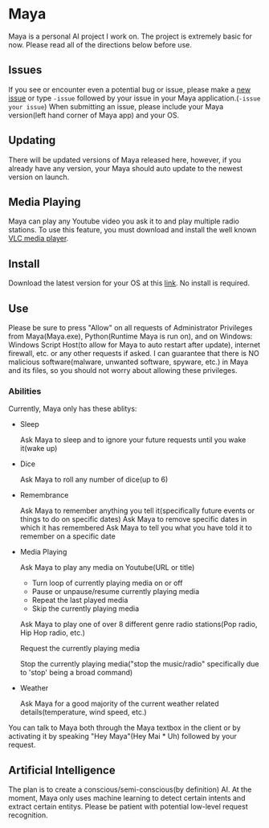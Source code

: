 # Maya
Maya is a personal AI project I work on. The project is extremely basic for now. Please read all of the directions below before use.

## Issues
If you see or encounter even a potential bug or issue, please make a [new issue](https://github.com/Ca1eb9/Maya/issues) or type
`-issue` followed by your issue in your Maya application.(`-issue your issue`) When submitting an issue, please include your 
Maya version(left hand corner of Maya app) and your OS.

## Updating
There will be updated versions of Maya released here, however, if you already have any version, your Maya should auto update to the newest version on launch.

## Media Playing
Maya can play any Youtube video you ask it to and play multiple radio stations. To use this feature, you must download and install the well known [VLC media player](https://www.videolan.org/).

## Install
Download the latest version for your OS at this [link](https://github.com/Ca1eb9/Maya/releases). No install is required.

## Use
Please be sure to press "Allow" on all requests of Administrator Privileges from Maya(Maya.exe), Python(Runtime Maya is run on), and on Windows: Windows Script Host(to allow for Maya to auto restart after update), internet firewall, etc. or any other requests if asked. I can guarantee that there is NO malicious software(malware, unwanted software, spyware, etc.) in Maya and its files, so you should not worry about allowing these privileges.

### Abilities
Currently, Maya only has these ablitys:
- Sleep
  
  Ask Maya to sleep and to ignore your future requests until you wake it(wake up)
- Dice
  
  Ask Maya to roll any number of dice(up to 6)
- Remembrance
  
  Ask Maya to remember anything you tell it(specifically future events or things to do on specific dates)
  Ask Maya to remove specific dates in which it has remembered
  Ask Maya to tell you what you have told it to remember on a specific date
- Media Playing
  
  Ask Maya to play any media on Youtube(URL or title)
  - Turn loop of currently playing media on or off
  - Pause or unpause/resume currently playing media
  - Repeat the last played media
  - Skip the currently playing media
  
  Ask Maya to play one of over 8 different genre radio stations(Pop radio, Hip Hop radio, etc.)
  
  Request the currently playing media
  
  Stop the currently playing media("stop the music/radio" specifically due to 'stop' being a broad command)

- Weather
  
  Ask Maya for a good majority of the current weather related details(temperature, wind speed, etc.)

You can talk to Maya both through the Maya textbox in the client or by activating it by speaking "Hey Maya"(Hey Mai * Uh) followed by your request.

## Artificial Intelligence
The plan is to create a conscious/semi-conscious(by definition) AI.
At the moment, Maya only uses machine learning to detect certain intents and extract certain entitys.
Please be patient with potential low-level request recognition.

